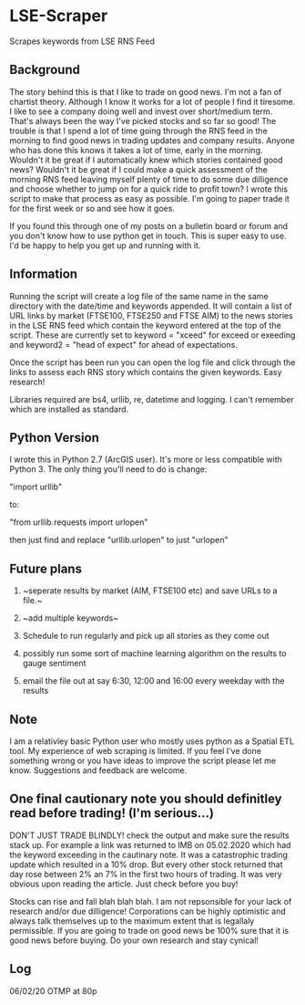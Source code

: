# LSE-Scraper
Scrapes keywords from LSE RNS Feed


## Background

The story behind this is that I like to trade on good news. I'm not a fan of chartist theory. Although I know it works for a lot of people I find it tiresome. I like to see a company doing well and invest over short/medium term. That's always been the way I've picked stocks and so far so good! The trouble is that I spend a lot of time going through the RNS feed in the morning to find good news in trading updates and company results. Anyone who has done this knows it takes a lot of time, early in the morning. Wouldn't it be great if I automatically knew which stories contained good news? Wouldn't it be great if I could make a quick assessment of the morning RNS feed leaving myself plenty of time to do some due dilligence and choose whether to jump on for a quick ride to profit town? I wrote this script to make that process as easy as possible. I'm going to paper trade it for the first week or so and see how it goes.

If you found this through one of my posts on a bulletin board or forum and you don't know how to use python get in touch. This is super easy to use. I'd be happy to help you get up and running with it.

## Information

Running the script will create a log file of the same name in the same directory with the date/time and keywords appended. It will contain a list of URL links by market (FTSE100, FTSE250 and FTSE AIM) to the news stories in the LSE RNS feed which contain the keyword entered at the top of the script. These are currently set to keyword = "xceed" for exceed or exeeding and keyword2 = "head of expect" for ahead of expectations.

Once the script has been run you can open the log file and click through the links to assess each RNS story which contains the given keywords. Easy research!

Libraries required are bs4, urllib, re, datetime and logging. I can't remember which are installed as standard. 

## Python Version

I wrote this in Python 2.7 (ArcGIS user). It's more or less compatible with Python 3. The only thing you'll need to do is change:

"import urllib"

to:

"from urllib.requests import urlopen"

then just find and replace "urllib.urlopen" to just "urlopen"


## Future plans 

  1) ~seperate results by market (AIM, FTSE100 etc) and save URLs to a file.~
  
  2) ~add multiple keywords~
  
  3) Schedule to run regularly and pick up all stories as they come out
  
  4) possibly run some sort of machine learning algorithm on the results to gauge sentiment
  
  5) email the file out at say 6:30, 12:00 and 16:00 every weekday with the results
  
## Note

I am a relativley basic Python user who mostly uses python as a Spatial ETL tool. My experience of web scraping is limited. If you feel I've done something wrong or you have ideas to improve the script please let me know. Suggestions and feedback are welcome.

## One final cautionary note you should definitley read before trading! (I'm serious...)

DON'T JUST TRADE BLINDLY! check the output and make sure the results stack up. For example a link was returned to IMB on 05.02.2020 which had the keyword exceeding in the cautinary note. It was a catastrophic trading update which resulted in a 10% drop. But every other stock returned that day rose between 2% an 7% in the first two hours of trading. It was very obvious upon reading the article. Just check before you buy!

Stocks can rise and fall blah blah blah. I am not repsonsible for your lack of research and/or due dilligence! Corporations can be highly optimistic and always talk themselves up to the maximum extent that is legallaly permissible. If you are going to trade on good news be 100% sure that it is good news before buying. Do your own research and stay cynical!


## Log

06/02/20 OTMP at 80p
